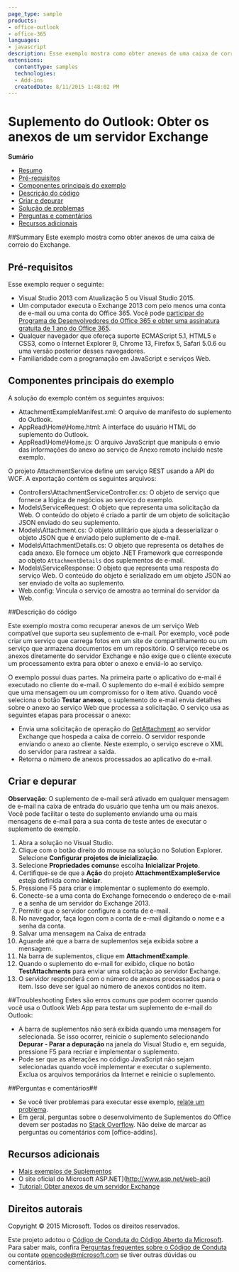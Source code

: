 ```yaml
---
page_type: sample
products:
- office-outlook
- office-365
languages:
- javascript
description: Esse exemplo mostra como obter anexos de uma caixa de correio do Exchange.
extensions:
  contentType: samples
  technologies:
  - Add-ins
  createdDate: 8/11/2015 1:48:02 PM
---
```

# Suplemento do Outlook: Obter os anexos de um servidor Exchange

**Sumário**

* [Resumo](#summary)
* [Pré-requisitos](#prerequisites)
* [Componentes principais do exemplo](#components)
* [Descrição do código](#codedescription)
* [Criar e depurar](#build)
* [Solução de problemas](#troubleshooting)
* [Perguntas e comentários](#questions)
* [Recursos adicionais](#additional-resources)

<a name="summary"></a>
##Summary
Este exemplo mostra como obter anexos de uma caixa de correio do Exchange.

<a name="prerequisites"></a>
## Pré-requisitos ##

Esse exemplo requer o seguinte:  

  - Visual Studio 2013 com Atualização 5 ou Visual Studio 2015.  
  - Um computador executa o Exchange 2013 com pelo menos uma conta de e-mail ou uma conta do Office 365. Você pode [participar do Programa de Desenvolvedores do Office 365 e obter uma assinatura gratuita de 1 ano do Office 365](https://aka.ms/devprogramsignup).
  - Qualquer navegador que ofereça suporte ECMAScript 5.1, HTML5 e CSS3, como o Internet Explorer 9, Chrome 13, Firefox 5, Safari 5.0.6 ou uma versão posterior desses navegadores.
  - Familiaridade com a programação em JavaScript e serviços Web.

<a name="components"></a>
## Componentes principais do exemplo
A solução do exemplo contém os seguintes arquivos:

- AttachmentExampleManifest.xml: O arquivo de manifesto do suplemento do Outlook.
- AppRead\Home\Home.html: A interface do usuário HTML do suplemento do Outlook.
- AppRead\Home\Home.js: O arquivo JavaScript que manipula o envio das informações do anexo ao serviço de Anexo remoto incluído neste exemplo.

O projeto AttachmentService define um serviço REST usando a API do WCF. A exportação contém os seguintes arquivos:

- Controllers\AttachmentServiceController.cs: O objeto de serviço que fornece a lógica de negócios ao serviço do exemplo.
- Models\ServiceRequest: O objeto que representa uma solicitação da Web. O conteúdo do objeto é criado a partir de um objeto de solicitação JSON enviado do seu suplemento.
- Models\Attachment.cs: O objeto utilitário que ajuda a desserializar o objeto JSON que é enviado pelo suplemento de e-mail.
- Models\AttachmentDetails.cs: O objeto que representa os detalhes de cada anexo. Ele fornece um objeto .NET Framework que corresponde ao objeto `AttachmentDetails` dos suplementos de e-mail.
- Models\ServiceResponse: O objeto que representa uma resposta do serviço Web. O conteúdo do objeto é serializado em um objeto JSON ao ser enviado de volta ao suplemento.
- Web.config: Vincula o serviço de amostra ao terminal do servidor da Web.



<a name="codedescription"></a>
##Descrição do código

Este exemplo mostra como recuperar anexos de um serviço Web compatível que suporta seu suplemento de e-mail. Por exemplo, você pode criar um serviço que carrega fotos em um site de compartilhamento ou um serviço que armazena documentos em um repositório. O serviço recebe os anexos diretamente do servidor Exchange e não exige que o cliente execute um processamento extra para obter o anexo e enviá-lo ao serviço.

O exemplo possui duas partes. Na primeira parte o aplicativo do e-mail é executado no cliente do e-mail. O suplemento do e-mail é exibido sempre que uma mensagem ou um compromisso for o item ativo. Quando você seleciona o botão **Testar anexos**, o suplemento do e-mail envia detalhes sobre o anexo ao serviço Web que processa a solicitação. O serviço usa as seguintes etapas para processar o anexo:

- Envia uma solicitação de operação do [GetAttachment](http://msdn.microsoft.com/library/aa494316(v=exchg.150).aspx) ao servidor Exchange que hospeda a caixa de correio. O servidor responde enviando o anexo ao cliente. Neste exemplo, o serviço escreve o XML do servidor para rastrear a saída.
- Retorna o número de anexos processados ao aplicativo do e-mail.



<a name="build"></a>
## Criar e depurar ##
**Observação**: O suplemento de e-mail será ativado em qualquer mensagem de e-mail na caixa de entrada do usuário que tenha um ou mais anexos. Você pode facilitar o teste do suplemento enviando uma ou mais mensagens de e-mail para a sua conta de teste antes de executar o suplemento do exemplo.

1. Abra a solução no Visual Studio.
2. Clique com o botão direito do mouse na solução no Solution Explorer. Selecione **Configurar projetos de inicialização**. 
3. Selecione **Propriedades comuns**e escolha **Inicializar Projeto**.
4. Certifique-se de que a **Ação** do projeto **AttachmentExampleService** esteja definida como **iniciar**.
5. Pressione F5 para criar e implementar o suplemento do exemplo.
6. Conecte-se a uma conta do Exchange fornecendo o endereço de e-mail e a senha de um servidor do Exchange 2013.
7. Permitir que o servidor configure a conta de e-mail.
8. No navegador, faça logon com a conta de e-mail digitando o nome e a senha da conta. 
9. Salvar uma mensagem na Caixa de entrada
10. Aguarde até que a barra de suplementos seja exibida sobre a mensagem.
11. Na barra de suplementos, clique em **AttachmentExample**.
12. Quando o suplemento do e-mail for exibido, clique no botão **TestAttachments** para enviar uma solicitação ao servidor Exchange.
13. O servidor responderá com o número de anexos processados para o item. Isso deve ser igual ao número de anexos contidos no item.

<a name="troubleshooting"></a>
##Troubleshooting
Estes são erros comuns que podem ocorrer quando você usa o Outlook Web App para testar um suplemento de e-mail do Outlook:

- A barra de suplementos não será exibida quando uma mensagem for selecionada. Se isso ocorrer, reinicie o suplemento selecionando **Depurar - Parar a depuração** na janela do Visual Studio e, em seguida, pressione F5 para recriar e implementar o suplemento. 
- Pode ser que as alterações no código JavaScript não sejam selecionadas quando você implementar e executar o suplemento.  Exclua os arquivos temporários da Internet e reinicie o suplemento. 

<a name="questions"></a>
##Perguntas e comentários##

- Se você tiver problemas para executar esse exemplo, [relate um problema](https://github.com/OfficeDev/Outlook-Add-in-Javascript-GetAttachments/issues).
- Em geral, perguntas sobre o desenvolvimento de Suplementos do Office devem ser postadas no [Stack Overflow](http://stackoverflow.com/questions/tagged/office-addins). Não deixe de marcar as perguntas ou comentários com [office-addins].


<a name="additional-resources"></a>
## Recursos adicionais ##

- [Mais exemplos de Suplementos](https://github.com/OfficeDev?utf8=%E2%9C%93&query=-Add-in)
-  O site oficial do Microsoft ASP.NET](http://www.asp.net/web-api)
- [Tutorial: Obter anexos de um servidor Exchange](http://msdn.microsoft.com/library/dn148008.aspx)

## Direitos autorais
Copyright © 2015 Microsoft. Todos os direitos reservados.


Este projeto adotou o [Código de Conduta do Código Aberto da Microsoft](https://opensource.microsoft.com/codeofconduct/). Para saber mais, confira [Perguntas frequentes sobre o Código de Conduta](https://opensource.microsoft.com/codeofconduct/faq/) ou contate [opencode@microsoft.com](mailto:opencode@microsoft.com) se tiver outras dúvidas ou comentários.
